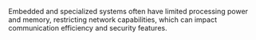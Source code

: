 Embedded and specialized systems often have limited processing power and memory, restricting network capabilities, which can impact communication efficiency and security features.